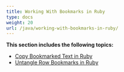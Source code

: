 ```yaml
---
title: Working With Bookmarks in Ruby
type: docs
weight: 20
url: /java/working-with-bookmarks-in-ruby/
---
```


**This section includes the following topics:**

- [Copy Bookmarked Text in Ruby](/words/java/copy-bookmarked-text-in-ruby-html/)
- [Untangle Row Bookmarks in Ruby](/words/java/untangle-row-bookmarks-in-ruby-html/)
